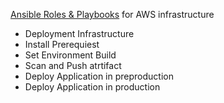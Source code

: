 [Ansible Roles & Playbooks](https://github.com/adavarski/DevSecOps-full-integration-chain/tree/main/utils/ansible-aws) for AWS infrastructure

- Deployment Infrastructure
- Install Prerequiest
- Set Environment Build
- Scan and Push atrtifact
- Deploy Application in preproduction
- Deploy Application in production
